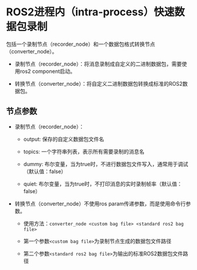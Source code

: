 # ROS2进程内（intra-process）快速数据包录制

包括一个录制节点（recorder_node）和一个数据包格式转换节点（converter_node）。

* 录制节点（recorder_node）：将消息录制成自定义的二进制数据包，需要使用ros2 component启动。

* 转换节点（converter_node）：将自定义二进制数据包转换成标准的ROS2数据包。

## 节点参数

* 录制节点（recorder_node）：

    * output: 保存的自定义数据包文件名

    * topics: 一个字符串列表，表示所有需要录制的消息名

    * dummy: 布尔变量，当为true时，不进行数据包文件写入，通常用于调试（默认值：false）

    * quiet: 布尔变量，当为true时，不打印消息的实时录制帧率（默认值：false）

* 转换节点（converter_node）不使用ros param传递参数，而是使用命令行参数。

    * 使用方法：`converter_node <custom bag file> <standard ros2 bag file>`

    * 第一个参数`<custom bag file>`为录制节点生成的数据包文件路径
    
    * 第二个参数`<standard ros2 bag file>`为输出的标准ROS2数据包文件路径
